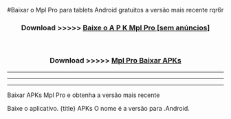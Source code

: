 #Baixar o Mpl Pro   para tablets Android gratuitos a versão mais recente rqr6r


<div align="center">
<h3>Download >>>>> <a href="https://pt-web.web.app/?pt= Mpl Pro ">Baixe o A P K Mpl Pro  [sem anúncios]</a></h3><br>

<h3>Download >>>>> <a href="https://pt-web.web.app/?pt= Mpl Pro ">Mpl Pro  Baixar APKs</a></h3>
</div>

----------------------------------------------------------

----------------------------------------------------------

----------------------------------------------------------

Baixar APKs Mpl Pro  e obtenha a versão mais recente

Baixe o aplicativo. {title} APKs O nome é a versão para .Android.



